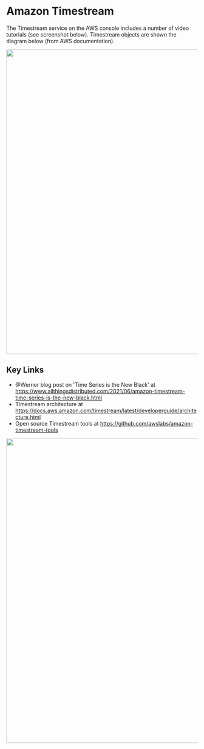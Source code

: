 # Amazon Timestream

The Timestream service on the AWS console includes a number of video tutorials (see screenshot below). Timestream objects are shown the diagram below (from AWS documentation).  

<img src="https://github.com/lynnlangit/Hello-AWS-Data-Services/blob/master/images/timestream-objects.png" width=800>

## Key Links
- @Werner blog post on 'Time Series is the New Black' at https://www.allthingsdistributed.com/2021/06/amazon-timestream-time-series-is-the-new-black.html
- Timestream architecture at https://docs.aws.amazon.com/timestream/latest/developerguide/architecture.html
- Open source Timestream tools at https://github.com/awslabs/amazon-timestream-tools

<img src="https://github.com/lynnlangit/Hello-AWS-Data-Services/blob/master/images/timestream-tutorials.png" width=800>
